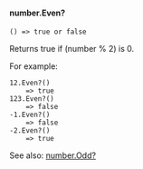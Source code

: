 #### number.Even?

``` suneido
() => true or false
```

Returns true if (number % 2) is 0.

For example:

``` suneido
12.Even?()
    => true
123.Even?()
    => false
-1.Even?()
    => false
-2.Even?()
    => true
```

See also:
[number.Odd?](<number.Odd?.md>)